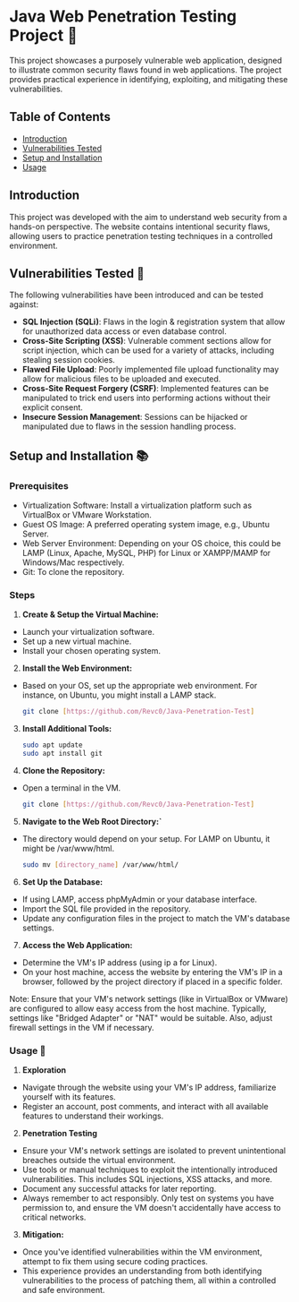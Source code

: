# Java Web Penetration Testing Project 🔰

This project showcases a purposely vulnerable web application, designed to illustrate common security flaws found in web applications. The project provides practical experience in identifying, exploiting, and mitigating these vulnerabilities.

## Table of Contents

- [Introduction](#introduction)
- [Vulnerabilities Tested](#vulnerabilities-tested-)
- [Setup and Installation](#setup-and-installation-)
- [Usage](#usage-)

## Introduction

This project was developed with the aim to understand web security from a hands-on perspective. The website contains intentional security flaws, allowing users to practice penetration testing techniques in a controlled environment.

## Vulnerabilities Tested 🚪

The following vulnerabilities have been introduced and can be tested against:

- **SQL Injection (SQLi)**: Flaws in the login & registration system that allow for unauthorized data access or even database control.
- **Cross-Site Scripting (XSS)**: Vulnerable comment sections allow for script injection, which can be used for a variety of attacks, including stealing session cookies.
- **Flawed File Upload**: Poorly implemented file upload functionality may allow for malicious files to be uploaded and executed.
- **Cross-Site Request Forgery (CSRF)**: Implemented features can be manipulated to trick end users into performing actions without their explicit consent.
- **Insecure Session Management**: Sessions can be hijacked or manipulated due to flaws in the session handling process.

## Setup and Installation 📚

### Prerequisites

- Virtualization Software: Install a virtualization platform such as VirtualBox or VMware Workstation.
- Guest OS Image: A preferred operating system image, e.g., Ubuntu Server.
- Web Server Environment: Depending on your OS choice, this could be LAMP (Linux, Apache, MySQL, PHP) for    Linux or XAMPP/MAMP for Windows/Mac respectively.
- Git: To clone the repository.

### Steps

1. **Create & Setup the Virtual Machine:**
- Launch your virtualization software.
- Set up a new virtual machine.
- Install your chosen operating system.

   
2. **Install the Web Environment:**
- Based on your OS, set up the appropriate web environment. For instance, on Ubuntu, you might install a    LAMP stack.
    ```bash
   git clone [https://github.com/Revc0/Java-Penetration-Test]
    
3. **Install Additional Tools:**
    ```bash
    sudo apt update
    sudo apt install git

4. **Clone the Repository:**
- Open a terminal in the VM.
    ```bash
   git clone [https://github.com/Revc0/Java-Penetration-Test]

5. **Navigate to the Web Root Directory:`**
- The directory would depend on your setup. For LAMP on Ubuntu, it might be /var/www/html.
    ```bash
   sudo mv [directory_name] /var/www/html/

6. **Set Up the Database:**
- If using LAMP, access phpMyAdmin or your database interface.
- Import the SQL file provided in the repository.
- Update any configuration files in the project to match the VM's database settings.

7. **Access the Web Application:**
- Determine the VM's IP address (using ip a for Linux).
- On your host machine, access the website by entering the VM's IP in a browser, followed by the project    directory if placed in a specific folder.

Note: Ensure that your VM's network settings (like in VirtualBox or VMware) are configured to allow easy access from the host machine. Typically, settings like "Bridged Adapter" or "NAT" would be suitable. Also, adjust firewall settings in the VM if necessary.

### Usage 🐒
1. **Exploration**
- Navigate through the website using your VM's IP address, familiarize yourself with its features.
- Register an account, post comments, and interact with all available features to understand their workings.

2. **Penetration Testing**
- Ensure your VM's network settings are isolated to prevent unintentional breaches outside the virtual       environment.
- Use tools or manual techniques to exploit the intentionally introduced vulnerabilities. This includes       SQL injections, XSS attacks, and more.
- Document any successful attacks for later reporting.
- Always remember to act responsibly. Only test on systems you have permission to, and ensure the VM          doesn't accidentally have access to critical networks.
  
3. **Mitigation:**
- Once you've identified vulnerabilities within the VM environment, attempt to fix them using secure          coding practices.
- This experience provides an understanding from both identifying vulnerabilities to the process of           patching them, all within a controlled and safe environment.

